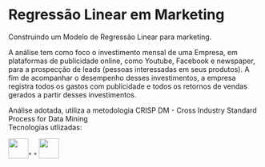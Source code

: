 # Regressão Linear em Marketing
Construindo um Modelo de Regressão Linear para marketing.     

A análise tem como foco o investimento mensal de uma Empresa, em plataformas de publicidade online,
como Youtube, Facebook e newspaper, para a prospecção de leads (pessoas
interessadas em seus produtos). A fim de acompanhar o desempenho desses
investimentos, a empresa registra todos os gastos com publicidade e todos os retornos
de vendas gerados a partir desses investimentos.    

Análise adotada, utiliza a metodologia CRISP DM - Cross Industry Standard Process for Data Mining    
Tecnologias utlizadas:

<img src="https://github.com/michelmartinss/Regressao_Linear_Marketing/assets/31022049/95dc35b8-f655-4c0e-892b-b3713a1e2421" width="40">"  "
<img src="https://github.com/michelmartinss/Regressao_Linear_Marketing/assets/31022049/e5b9f41b-49d1-487d-abea-4a8936ca487e" width="40">


